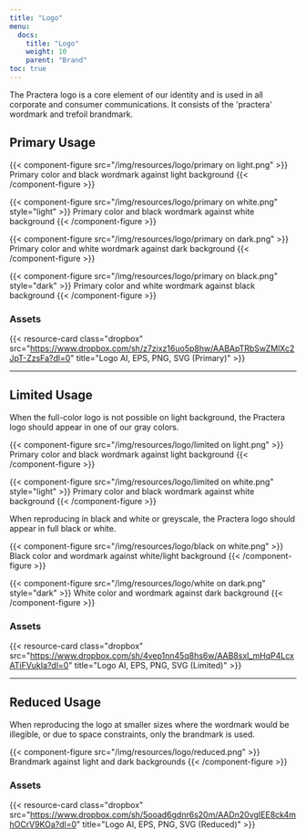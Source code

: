 ```yaml
---
title: "Logo"
menu:
  docs:
    title: "Logo"
    weight: 10
    parent: "Brand"
toc: true
---
```


The Practera logo is a core element of our identity and is used in all corporate and consumer communications. It consists of the 'practera' wordmark and trefoil brandmark.

## Primary Usage

{{< component-figure src="/img/resources/logo/primary on light.png" >}}
  Primary color and black wordmark against light background
{{< /component-figure >}}

{{< component-figure src="/img/resources/logo/primary on white.png" style="light" >}}
  Primary color and black wordmark against white background
{{< /component-figure >}}

{{< component-figure src="/img/resources/logo/primary on dark.png" >}}
  Primary color and white wordmark against dark background
{{< /component-figure >}}

{{< component-figure src="/img/resources/logo/primary on black.png" style="dark" >}}
  Primary color and white wordmark against black background
{{< /component-figure >}}

### Assets

{{< resource-card class="dropbox" src="https://www.dropbox.com/sh/z7zixz16uo5p8hw/AABApTRbSwZMlXc2JpT-ZzsFa?dl=0" title="Logo AI, EPS, PNG, SVG (Primary)" >}}

---

## Limited Usage

When the full-color logo is not possible on light background, the Practera logo should appear in one of our gray colors.

{{< component-figure src="/img/resources/logo/limited on light.png" >}}
  Primary color and black wordmark against light background
{{< /component-figure >}}

{{< component-figure src="/img/resources/logo/limited on white.png" style="light" >}}
  Primary color and black wordmark against white background
{{< /component-figure >}}

When reproducing in black and white or greyscale, the Practera logo should appear in full black or white.

{{< component-figure src="/img/resources/logo/black on white.png" >}}
  Black color and wordmark against white/light background
{{< /component-figure >}}

{{< component-figure src="/img/resources/logo/white on dark.png" style="dark" >}}
  White color and wordmark against dark background
{{< /component-figure >}}

### Assets

{{< resource-card class="dropbox" src="https://www.dropbox.com/sh/4vep1nn45q8hs6w/AAB8sxl_mHqP4LcxATiFVukIa?dl=0" title="Logo AI, EPS, PNG, SVG (Limited)" >}}

---

## Reduced Usage

When reproducing the logo at smaller sizes where the wordmark would be illegible, or due to space constraints, only the brandmark is used.

{{< component-figure src="/img/resources/logo/reduced.png" >}}
  Brandmark against light and dark backgrounds
{{< /component-figure >}}

### Assets

{{< resource-card class="dropbox" src="https://www.dropbox.com/sh/5ooad6gdnr6s20m/AADn20vgIEE8ck4mhOCrV9KOa?dl=0" title="Logo AI, EPS, PNG, SVG (Reduced)" >}}

